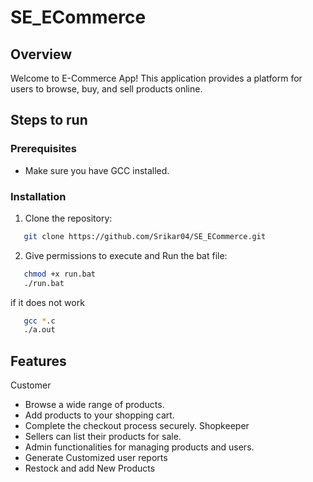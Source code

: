 # SE_ECommerce
## Overview

Welcome to E-Commerce App! This application provides a platform for users to browse, buy, and sell products online.

## Steps to run
### Prerequisites
- Make sure you have GCC installed.
### Installation

1. Clone the repository:
```bash
   git clone https://github.com/Srikar04/SE_ECommerce.git
```
2. Give permissions to execute and Run the bat file:
```bash
   chmod +x run.bat
   ./run.bat
```
if it does not work
```bash
   gcc *.c
   ./a.out
```

## Features
Customer
- Browse a wide range of products.
- Add products to your shopping cart.
- Complete the checkout process securely.
Shopkeeper
- Sellers can list their products for sale.
- Admin functionalities for managing products and users.
- Generate Customized user reports
- Restock and add New Products
  
